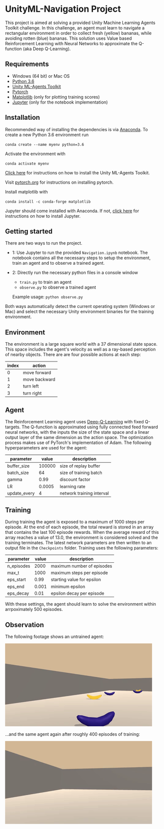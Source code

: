 # UnityML-Navigation Project

This project is aimed at solving a provided Unity Machine Learning Agents Toolkit challenge. In this challenge, an
agent must learn to navigate a rectangular environment in order to collect fresh (yellow) bananas, while avoiding rotten
(blue) bananas. This solution uses Value based Reinforcement Learning with Neural Networks to approximate the Q-function (aka Deep Q-Learning).

## Requirements

* Windows (64 bit) or Mac OS
* [Python 3.6](https://www.python.org/downloads/release/python-366/)
* [Unity ML-Agents Toolkit](https://www.python.org/downloads/release/python-366/)
* [Pytorch](https://pytorch.org/)
* [Matplotlib](https://matplotlib.org/) (only for plotting training scores)
* [Jupyter](http://jupyter.org/) (only for the notebook implementation)

## Installation
Recommended way of installing the dependencies is via [Anaconda](https://www.anaconda.com/download/). To create a new Python 3.6 environment run

`conda create --name myenv python=3.6`

Activate the environment with

`conda activate myenv`

[Click here](https://github.com/Unity-Technologies/ml-agents/blob/master/docs/Installation.md) for instructions on how to install the Unity ML-Agents Toolkit.

Visit [pytorch.org](https://pytorch.org/) for instructions on installing pytorch.

Install matplotlib with

`conda install -c conda-forge matplotlib`

Jupyter should come installed with Anaconda. If not, [click here](http://jupyter.org/install) for instructions on how to install Jupyter.


## Getting started
There are two ways to run the project. 

* 1: Use Jupyter to run the provided `Navigation.ipynb` notebook. The notebook
contains all the necessary steps to setup the environment, train an agent and to observe a trained agent. 
* 2: Directly run the necessary python files in a console window
  * `train.py` to train an agent
  * `observe.py` to observe a trained agent
  
  Example usage: `python observe.py`

Both ways automatically detect the current operating system (Windows or Mac) and select the necessary Unity environment binaries
for the training environment.

## Environment
The environment is a large square world with a 37 dimensional state space. This space includes the agent's
velocity as well as a ray-based perception of nearby objects.
There are are four possible actions at each step:

| index   | action        |
|---------|---------------|
| 0       | move forward  |
| 1       | move backward |
| 2       | turn left     |
| 3       | turn right    |

## Agent
The Reinforcement Learning agent uses [Deep-Q-Learning](https://storage.googleapis.com/deepmind-media/dqn/DQNNaturePaper.pdf) with fixed Q-targets. The Q-function is approximated using fully connected
feed forward neural networks, with the inputs the size of the state space and a linear output layer of the same dimension as the action space.
The optimization process makes use of PyTorch's implementation of Adam. The following hyperparameters are used for the agent:

| parameter   | value        |  description |
|---------|---------------|-------------|
| buffer_size | 100000 | size of replay buffer |
| batch_size       | 64 | size of training batch |
| gamma       | 0.99     | discount factor |
| LR       | 0.0005    | learning rate |
|update_every| 4 | network training interval |

## Training
During training the agent is exposed to a maximum of 1000 steps per episode. At the end of each episode, the total
reward is stored in an array that contains the last 100 episode rewards. When the average reward of this array reaches
a value of 13.0, the environment is considered solved and the training terminates. The latest network parameters are then
written to an output file in the `Checkpoints` folder. Training uses the following parameters:

| parameter   | value    |  description |
|---------|---------------|-------------|
| n_episodes| 2000 | maximum number of episodes |
| max_t       | 1000 | maximum steps per episode|
| eps_start   | 0.99     | starting value for epsilon |
| eps_end     | 0.001    | minimum epsilon |
|eps_decay| 0.01 | epsilon decay per episode |

With these settings, the agent should learn to solve the environment 
within arrpoximately 500 episodes.

## Observation
The following footage shows an untrained agent:

<img src="https://github.com/fd17/UnityML-Navigation/blob/master/untrained_showcase.gif" width="480" height="270" />

...and the same agent again after roughly 400 episodes of training:

<img src="https://github.com/fd17/UnityML-Navigation/blob/master/solved_showcase.gif" width="480" height="270" />

